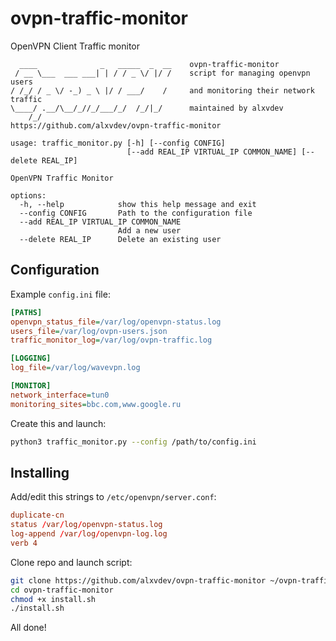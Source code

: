 # ovpn-traffic-monitor
OpenVPN Client Traffic monitor

```
  ____              _   _____  _  __    ovpn-traffic-monitor
 / __ \___  ___ ___| | / / _ \/ |/ /    script for managing openvpn users
/ /_/ / _ \/ -_) _ \ |/ / ___/    /     and monitoring their network traffic
\____/ .__/\__/_//_/___/_/  /_/|_/      maintained by alxvdev
    /_/                                 https://github.com/alxvdev/ovpn-traffic-monitor

usage: traffic_monitor.py [-h] [--config CONFIG]
                          [--add REAL_IP VIRTUAL_IP COMMON_NAME] [--delete REAL_IP]

OpenVPN Traffic Monitor

options:
  -h, --help            show this help message and exit
  --config CONFIG       Path to the configuration file
  --add REAL_IP VIRTUAL_IP COMMON_NAME
                        Add a new user
  --delete REAL_IP      Delete an existing user
```

## Configuration
Example `config.ini` file:

```ini
[PATHS]
openvpn_status_file=/var/log/openvpn-status.log
users_file=/var/log/ovpn-users.json
traffic_monitor_log=/var/log/ovpn-traffic.log

[LOGGING]
log_file=/var/log/wavevpn.log

[MONITOR]
network_interface=tun0
monitoring_sites=bbc.com,www.google.ru
```

Create this and launch:

```bash
python3 traffic_monitor.py --config /path/to/config.ini
```

## Installing
Add/edit this strings to `/etc/openvpn/server.conf`:

```conf
duplicate-cn
status /var/log/openvpn-status.log
log-append /var/log/openvpn-log.log
verb 4
```

Clone repo and launch script:

```bash
git clone https://github.com/alxvdev/ovpn-traffic-monitor ~/ovpn-traffic-monitor
cd ovpn-traffic-monitor
chmod +x install.sh
./install.sh
```

All done!
